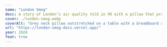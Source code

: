 ```yaml
---
name: "London Smog"
desc: A story of London’s air quality told in VR with a pillow that programmatically inflates around the neck.
cover: ./london-smog.webp
coverAlt: "Grey neck pillow outstretched on a table with a breadboard and air pumps alongside a Meta Quest 3 VR headset and iPad showing a map of London"
url: "https://london-smog-docs.vercel.app/"
year: 2024
feat: true
---
```

